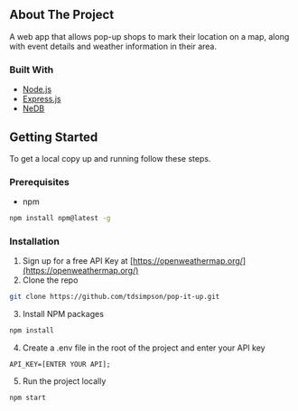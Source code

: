 <!-- ABOUT THE PROJECT -->
## About The Project

A  web app that allows pop-up shops to mark their location on a map, along with event details and weather information in their area.

### Built With
* [Node.js](https://nodejs.org/en/)
* [Express.js](https://expressjs.com/)
* [NeDB](https://github.com/louischatriot/nedb)


<!-- GETTING STARTED -->
## Getting Started

To get a local copy up and running follow these steps.

### Prerequisites

* npm
```sh
npm install npm@latest -g
```

### Installation

1. Sign up for a free API Key at [https://openweathermap.org/](https://openweathermap.org/)
2. Clone the repo
```sh
git clone https://github.com/tdsimpson/pop-it-up.git
```
3. Install NPM packages
```sh
npm install
```
4. Create a .env file in the root of the project and enter your API key
```
API_KEY=[ENTER YOUR API];
```

5. Run the project locally
```
npm start
```